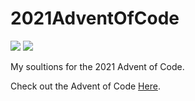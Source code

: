 # 2021AdventOfCode
![](https://img.shields.io/badge/day%20📅-3-blue) ![](https://img.shields.io/badge/stars%20⭐-5-yellow)

My soultions for the 2021 Advent of Code.

Check out the Advent of Code <a href="https://Adventofcode.com">Here</a>.


